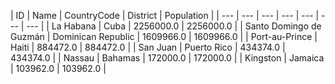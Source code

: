 | ID | Name | CountryCode | District | Population | 
| --- | --- | --- | --- | --- | --- | --- |
 | La Habana | Cuba | 2256000.0 | 2256000.0 |
 | Santo Domingo de Guzmán | Dominican Republic | 1609966.0 | 1609966.0 |
 | Port-au-Prince | Haiti | 884472.0 | 884472.0 |
 | San Juan | Puerto Rico | 434374.0 | 434374.0 |
 | Nassau | Bahamas | 172000.0 | 172000.0 |
 | Kingston | Jamaica | 103962.0 | 103962.0 |
